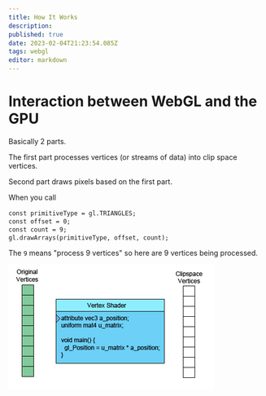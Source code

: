 ```yaml
---
title: How It Works
description: 
published: true
date: 2023-02-04T21:23:54.085Z
tags: webgl
editor: markdown
---
```


# Interaction between WebGL and the GPU

Basically 2 parts. 

The first part processes vertices (or streams of data) into clip space vertices. 

Second part draws pixels based on the first part.


When you call 
```
const primitiveType = gl.TRIANGLES;
const offset = 0;
const count = 9;
gl.drawArrays(primitiveType, offset, count);
```

The `9` means "process 9 vertices" so here are 9 vertices being processed.


![vertex-shader-anim.gif](/vertex-shader-anim.gif)
